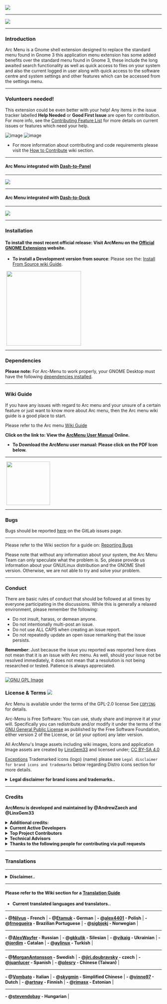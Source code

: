 ![](https://gitlab.com/LinxGem33/Neon/raw/master/new-arcmenu-wide-banner.png)

-----

![](https://gitlab.com/LinxGem33/Neon/raw/master/arcmenu-browser.png)

-----

### Introduction

Arc Menu is a Gnome shell extension designed to replace the standard menu found in Gnome 3 this application menu extension has  some added benefits over the standard menu found in Gnome 3, these include the long awaited search functionality as well as quick access to files on your system and also the current logged in user along with quick access to the software centre and system settings and other features which can be accessed from the settings menu.

-----

### Volunteers needed!

This extension could be even better with your help! Any items in the issue tracker labelled **Help Needed** or **Good First Issue** are open for contribution. For more info, see the [Contributing Feature List](https://gitlab.com/LinxGem33/Arc-Menu/issues/54) for more details on current issues or features which need your help.

![image](/uploads/85b3cf3baea40163ffc5c115b7d7306e/image.png)  ![image](/uploads/d5b2fb82db8d2955923d327caef8e4aa/image.png)

* For more information about contributing and code requirements please visit the [How to Contribute](https://gitlab.com/arcmenu-team/Arc-Menu/-/wikis/How-to-Contribute) wiki section.

-----

#### Arc Menu integrated with [Dash-to-Panel](https://extensions.gnome.org/extension/1160/dash-to-panel/)

-----

![](https://gitlab.com/LinxGem33/Neon/raw/master/comp-screen-arcmenu-wide.png)

-----

#### Arc Menu integrated with [Dash-to-Dock](https://extensions.gnome.org/extension/307/dash-to-dock/)

-----

![](https://gitlab.com/LinxGem33/Neon/-/raw/master/dash-to-dock-inter-screen.png)

-----

### Installation

#### To install the most recent official release: Visit ArcMenu on the [Official GNOME Extensions](https://extensions.gnome.org/extension/1228/arc-menu/) website.

- **To install a Development version from source**: Please see the: [Install From Source wiki Guide](https://gitlab.com/LinxGem33/Arc-Menu/-/wikis/Install%20From%20Source%20Guide).

<p align="left">
       <a href="https://extensions.gnome.org/extension/1228/arc-menu/" >
    <img src="https://gitlab.com/LinxGem33/Neon/raw/master/artwork/get-it-ego.png" width="240" style="margin-left: 4px"/>
    </a>

-----

### Dependencies

__Please note:__ For Arc-Menu to work properly, your GNOME Desktop must have the
following [dependencies installed](https://gitlab.com/LinxGem33/Arc-Menu/wikis/Arc-Menu-Dependencies).

-----

### Wiki Guide


If you have any issues with regard to Arc menu and your unsure of a certain feature or just want to know more about Arc menu, then the Arc menu wiki guide is a good place to start.

Please refer to the Arc menu [Wiki Guide](https://gitlab.com/LinxGem33/Arc-Menu/wikis/Introduction) 


**Click on the link to: View the [ArcMenu User Manual](https://gitlab.com/LinxGem33/Neon/-/raw/master/arc-menu-manual/arcmenu-user-manual.pdf) Online.**

- **To Download the ArcMenu user manual: Please click on the PDF Icon below.**

-----

<p align="left">
       <a href="https://gitlab.com/LinxGem33/Neon/-/raw/master/arc-menu-manual/arcmenu-user-manual.pdf?inline=false" >
    <img src="https://gitlab.com/LinxGem33/Arc-Menu/uploads/1f75574db9da0a1d02e2db719869fffe/arcmenu-manual-icon.svg" width="140" style="margin-left: 4px"/>
    </a>
</p>

-----

### Bugs

Bugs should be reported [here](https://gitlab.com/LinxGem33/Arc-Menu/issues) on the GitLab issues page.

-----

Please refer to the Wiki section for a guide on: [Reporting Bugs](https://gitlab.com/LinxGem33/Arc-Menu/wikis/Bug-Reporting)

Please note that without any information about your system, the Arc Menu Team can only speculate what the problem is.
So, please provide us information about your GNU/Linux distribution and the GNOME Shell version. Otherwise, we are not able to try and solve your problem.

-----

### Conduct

There are basic rules of conduct that should be followed at all times by everyone participating in the discussions.  While this is generally a relaxed environment, please remember the following:

- Do not insult, harass, or demean anyone.
- Do not intentionally multi-post an issue.
- Do not use ALL CAPS when creating an issue report.
- Do not repeatedly update an open issue remarking that the issue persists.

**Remember**: Just because the issue you reported was reported here does not mean that it is an issue with Arc menu. As well, should your issue not be resolved immediately, it does not mean that a resolution is not being researched or tested. Patience is always appreciated.

-----

[![GNU GPL Image](https://www.gnu.org/graphics/slickgnu.tiny.png)](http://www.gnu.org/licenses/old-licenses/lgpl-2.0.html)  
### License & Terms ![](https://gitlab.com/LinxGem33/IP-Finder/raw/master/screens/Copyleft-16.png)

Arc Menu is available under the terms of the GPL-2.0 license See [`COPYING`](https://gitlab.com/LinxGem33/Arc-Menu/blob/master/COPYING) for details.

Arc-Menu is Free Software: You can use, study share and improve it at your will. Specifically you can redistribute and/or modify it under the terms of the [GNU General Public License](https://www.gnu.org/licenses/gpl.html) as published by the Free Software Foundation, either version 2 of the License, or (at your option) any later version. 

All ArcMenu's Image assets including wiki images, Icons and application Image assets are created by [LinxGem33](https://gitlab.com/LinxGem33) and licensed under; [CC BY-SA 4.0](https://creativecommons.org/licenses/by-sa/4.0/)

[Exceptions]() Trademarked icons (logo) (name) please see `Legal disclaimer for brand icons and trademarks` below regarding Distro icons section for more details.

<details>
<summary><b>Legal disclaimer for brand icons and trademarks..</b></summary>

<p>

**Legal disclaimer for brand icons and trademarks..**

*" All brand icons are trademarks of their respective owners. The use of these trademarks does not indicate endorsement of the trademark holder by Arc Menu project, nor vice versa. Please do not use brand logos for any purpose except to represent the company, product, or service to which they refer. "*

* **UBUNTU ![copyright2.svg](/uploads/c5f15274ae7fffddf1f2e3dcda5971d8/copyright2.svg)** - Ubuntu name and Ubuntu logo is a trademark of Canonical ![copyright2.svg](/uploads/c5f15274ae7fffddf1f2e3dcda5971d8/copyright2.svg) Ltd.

* **FEDORA ![copyright2.svg](/uploads/c5f15274ae7fffddf1f2e3dcda5971d8/copyright2.svg)** - Fedora and the Infinity design logo are trademarks of Red Hat, Inc.

* **DEBIAN ![copyright2.svg](/uploads/c5f15274ae7fffddf1f2e3dcda5971d8/copyright2.svg)** - is a registered trademark owned by Software in the Public Interest, Inc. Debian trademark is a registered United States trademark of Software in the Public Interest, Inc., managed by the Debian project.

* **MANJARO ![copyright2.svg](/uploads/c5f15274ae7fffddf1f2e3dcda5971d8/copyright2.svg)** - (logo) and name is a trademark of Manjaro GmbH & Co. KG

* **POP_OS! ![copyright2.svg](/uploads/c5f15274ae7fffddf1f2e3dcda5971d8/copyright2.svg)** - Name and (logo) is a trademark of system 76 ![copyright2.svg](/uploads/c5f15274ae7fffddf1f2e3dcda5971d8/copyright2.svg) Inc.

* **ARCH LINUX ![copyright2.svg](/uploads/c5f15274ae7fffddf1f2e3dcda5971d8/copyright2.svg)** - The stylized Arch Linux logo are recognised trademarks of Arch Linux, copyright 2002-2017 Judd Vinet and Aaron Griffin

* **SOLUS** - name and logo is Copyright ![copyright2.svg](/uploads/c5f15274ae7fffddf1f2e3dcda5971d8/copyright2.svg) 2014-2018 by Solus Project

* **KALI LINUX** - logo and name is part of ![copyright2.svg](/uploads/c5f15274ae7fffddf1f2e3dcda5971d8/copyright2.svg) OffSec Services Limited 2020

* **PUREOS** - name and logo is developed by members of the Purism community

* **RASPBERRY PI** ![copyright2.svg](/uploads/c5f15274ae7fffddf1f2e3dcda5971d8/copyright2.svg) - Logo and name is part of Raspberry Pi Foundation
UK Registered Charity 1129409

* **Gentoo Authors![copyright2.svg](/uploads/c5f15274ae7fffddf1f2e3dcda5971d8/copyright2.svg)** 2001–2020
Gentoo is a trademark of the Gentoo Foundation, Inc.

* **Voyager ![copyright2.svg](/uploads/c5f15274ae7fffddf1f2e3dcda5971d8/copyright2.svg) Linux**
(name) and (logo)

* **MXLinux![copyright2.svg](/uploads/c5f15274ae7fffddf1f2e3dcda5971d8/copyright2.svg)** 2020 -
Linux - is the registered trademark of Linus Torvalds in the U.S. and other countries.

* **Red Hat, Inc.![copyright2.svg](/uploads/c5f15274ae7fffddf1f2e3dcda5971d8/copyright2.svg)** Copyright 2020 
(name) and (logo)

</p>
</details>

-----

### Credits

**ArcMenu is developed and maintained by @AndrewZaech and @LinxGem33**

<details>
<summary><b>Additional credits:</b></summary>

<p>

**Additional credits:** 

* This extension leverages the work from [Giovanni Campagna ](https://git.gnome.org//browse/gnome-shell-extensions) gnome Application Menu to allow the menu to be embedded in the Gnome main panel.
* This extension also leverages some of the design elements for the default menu layout (ArcMenu) from Zorin OS.
* This extension also uses some code from gnome-shell adapted to be used for ArcMenu.
* This extension also uses adapted code from Dash to Panel's Utils.js.
* This extension also uses some code from gnome-shell-extensions package for use with external file sources adapted to be used for ArcMenu.

</p>
</details>

<details>
<summary><b>Current Active Developers</b></summary>

<p>

-----

### Current Active Developers

-----

### @[LinxGem33](https://gitlab.com/LinxGem33) | Founder - Maintainer -  Digital Art Designer |

Hi I'm LinxGem33 aka Andy and the founder of Arc menu, my role on the project is to manage and plan the technical and digital production and distribution of the Arc menu software, as you can imagine I’m a open source and Linux software enthusiast as well as a digital art designer and amateur GTK3 theme developer,I also like to contribute to other projects where i can.

-----

### @[Andrew  Zaech](https://gitlab.com/AndrewZaech) | Lead Project JS Developer - UX/Backend Developer |

Hi, I’m Andrew. My role on the project is to design, create, and implement features for the ArcMenu extension. I’m also involved in the code review process and front-end work, as well as improving the UX of ArcMenu. I also work on performance improvements and bug fixes, and provide help to our users with any issues related to ArcMenu.

</p>
</details>

<details>
<summary><b>Top Project Contributors</b></summary>

<p>

-----

### Top Project Contributors

#### @[lexruee](https://github.com/lexruee) - **Project Contributor** - UI/UX Designer | - @[Thomas Ingvarsson](https://gitlab.com/tingvarsson) - **Project Contributor** - Developer

#### @[charlesg99](https://github.com/charlesg99) - **Project Contributor** - Developer 

</p>
</details>

<details>
<summary><b>Technical Advisors</b></summary>

<p>

-----

### Technical Advisors

</p>
</details>

<details>
<summary><b>Thanks to the following people for contributing via pull requests</b></summary>

<p>

-----

### Pull Requests

#### Thanks to the following people for contributing via pull requests:

-----

**@[fishears](https://github.com/fishears/Arc-Menu)** | **@[JasonLG1979](https://github.com/JasonLG1979)** | **@[itmitica](https://github.com/itmitica)** | **@[vikaig](https://gitlab.com/vikaig)** | **@[MagneFire](https://gitlab.com/MagneFire)** | **@[tognee](https://gitlab.com/tognee)** | **@[hlechner](https://gitlab.com/hlechner)**

-----

#### Bug Fixes:

-----

**@[JasonLG1979](https://github.com/JasonLG1979)**  | **@[lexruee](https://github.com/lexruee/Arc-Menu)**

</p>
</details>

-----

### Translations

-----

<details>
<summary><b>Disclaimer..</b></summary>

<p>

**Disclaimer..**

*" Translations are not provided by the ArcMenu team members and may contain incorrect or inaccurate translations. The ArcMenu team relies on user contributions for translations. Therefore if you wish to correct or modify a translation that you feel is inaccurate please send a Merge Request with a brief description with the reason for any corrections. "*

Kind regards - **ArcMenu Team**

</p>
</details>

-----

#### Please refer to the Wiki section for a [Translation Guide](https://gitlab.com/LinxGem33/Arc-Menu/wikis/Translation-Guide)

- **Current translated languages and translators..**

-----

**- @[Nilvus](https://gitlab.com/Nilvus) - French** | **- @[Etamuk](https://gitlab.com/Etamuk) - German** | **- @[alex4401](https://gitlab.com/alex4401) - Polish** | **- @[frnogueira](https://gitlab.com/frnogueira) - Brazilian Portuguese** | **- @[sigbjokj](https://gitlab.com/sigbjokj) - Norwegian** |

-----

 **- @[AlexWayfer](https://gitlab.com/AlexWayfer) - Russian** | **- @[gkkulik](https://gitlab.com/gkkulik) - Silesian** | **- @[vikaig](https://gitlab.com/vikaig) - Ukrainian** | **- @[jordim](https://gitlab.com/jordim) - Catalan** | **- @[aylinux](https://gitlab.com/aylinux) - Turkish** |
 
-----

 **- @[MorganAntonsson](https://gitlab.com/MorganAntonsson) - Swedish** | **- @[jiri.doubravsky](https://gitlab.com/jiri.doubravsky) - czech** | **- @[juanlucer](https://gitlab.com/juanlucer) - Spanish** | **- @[plesry](https://gitlab.com/plesry) - Chinese (Taiwan)** |

-----

 **- @[Vombato](https://gitlab.com/Vombato) - Italian** | **- @[skygmin](https://gitlab.com/skygmin) - Simplified Chinese** | **- @[vinno97](https://gitlab.com/vinno97) - Dutch** | **- @[artnay](https://gitlab.com/artnay) - Finnish** |  **- @[rimasx](https://gitlab.com/rimasx) - Estonian** |
 
-----

 **- @[stevendobay](https://gitlab.com/stevendobay) - Hungarian** |